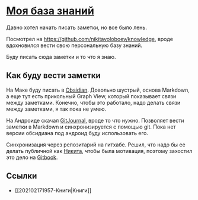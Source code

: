 # [Моя база знаний](https://ndrewnee.gitbook.io/wiki)

Давно хотел начать писать заметки, но все было лень.

Посмотрел на https://github.com/nikitavoloboev/knowledge, вроде вдохновился вести свою персональную базу знаний.

Буду писать сюда заметки и то что я знаю.

## Как буду вести заметки

На Маке буду писать в [Obsidian](https://obsidian.md/). Довольно шустрый, основа Markdown, а еще тут есть прикольный Graph View, который показывает связи между заметками. Конечно, чтобы это работало, надо делать связи между заметками, я так пока не умею.

На Андроиде скачал [GitJournal](https://gitjournal.io/), вроде то что нужно. Позволяет вести заметки в Markdown и синхронизируется с помощью git. Пока нет версии обсидиана под андроид буду использовать его.

Синхронизация через репозитарий на гитхабе.
Решил, что надо бы ее делать публичной как [Никита](https://github.com/nikitavoloboev/knowledge), чтобы была мотивация, поэтому захостил это дело на [Gitbook](https://ndrewnee.gitbook.io/wiki).

##  Ссылки

- [[202102171957-Книги|Книги]]